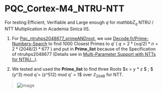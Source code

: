 # PQC_Cortex-M4_NTRU-NTT
For testing Efficient, Verifiable and Large enough $q$ for $mathbb{Z}_{q}$ NTRU / NTT Multiplication in Academia Sinica IIS.

1. For [Pqc_ntruhps2048677_primeANDroot](https://github.com/Skwgasnaw/PQC_Cortex-M4_NTRU-NTT/tree/main/Pqc_ntruhps2048677_primeANDroot), we use [Decode.fr/Prime-Numbers-Search](https://www.dcode.fr/prime-numbers-search) to find 1000 Closest Primes to $q'$ ( $q > 2 * (\pm q/2) * n = 2 * (2048/2) * 677$ ) and put in **Prime_list** because of the Specification of ntruhps2048677 (Details see in [Multi-Parameter Support with NTTs for NTRU...](https://troll.iis.sinica.edu.tw/by-publ/recent/ntt_ntru_ntrup.pdf)).

2. We tested and used the **Prime_list** to find three Roots $x = y * z $ ; $ (y^3) mod q'= (z^512) mod q' = 1$ over $\mathbb{Z}_{2048}$ for NTT. 
> ![image](https://github.com/Skwgasnaw/PQC_Cortex-M4_NTRU-NTT/assets/67849251/6a156270-95a9-4333-8bf1-82cc03b1951a)
